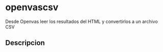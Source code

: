 # openvascsv
Desde Openvas leer los resultados del HTML y convertirlos a un archivo CSV

## Descripcion
